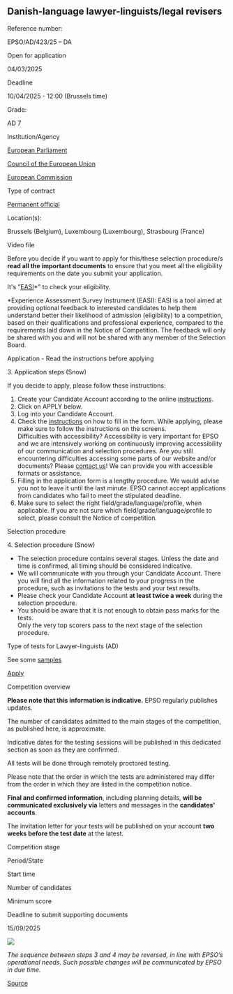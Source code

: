 Danish-language lawyer-linguists/legal revisers
-----------------------------------------------

Reference number: 

EPSO/AD/423/25 – DA

  

Open for application

04/03/2025

Deadline

10/04/2025 - 12:00 (Brussels time)

Grade: 

AD 7

  

Institution/Agency

[European Parliament](/en/european-parliament)

[Council of the European Union](/en/council-european-union)

[European Commission](/en/institutions/european-commission)

Type of contract

[Permanent official](/staff-categories)

Location(s): 

Brussels (Belgium), Luxembourg (Luxembourg), Strasbourg (France)

  

Video file

Before you decide if you want to apply for this/these selection procedure/s **read all the important documents** to ensure that you meet all the eligibility requirements on the date you submit your application.

It's ”[EASI](https://ec.europa.eu/eusurvey/runner/6c225e55-25d3-f31e-df7a-53719a09a401 "(opens in a new window)")\*” to check your eligibility.

  
\*Experience Assessment Survey Instrument (EASI): EASI is a tool aimed at providing optional feedback to interested candidates to help them understand better their likelihood of admission (eligibility) to a competition, based on their qualifications and professional experience, compared to the requirements laid down in the Notice of Competition. The feedback will only be shared with you and will not be shared with any member of the Selection Board.

Application - Read the instructions before applying

3\. Application steps (Snow)

If you decide to apply, please follow these instructions:

1.  Create your Candidate Account according to the online [instructions](/en/single-candidate-portal-new-online-portal-your-applications "Single Candidate Portal").
2.  Click on APPLY below.
3.  Log into your Candidate Account.
4.  Check the [instructions](/en/single-candidate-portal-new-online-portal-your-applications "Single Candidate Portal") on how to fill in the form. While applying, please make sure to follow the instructions on the screens.  
    Difficulties with accessibility? Accessibility is very important for EPSO and we are intensively working on continuously improving accessibility of our communication and selection procedures. Are you still encountering difficulties accessing some parts of our website and/or documents? Please [contact us](/contact/form_en)! We can provide you with accessible formats or assistance.
5.  Filling in the application form is a lengthy procedure. We would advise you not to leave it until the last minute. EPSO cannot accept applications from candidates who fail to meet the stipulated deadline.
6.  Make sure to select the right field/grade/language/profile, when applicable. If you are not sure which field/grade/language/profile to select, please consult the Notice of competition.

Selection procedure

4\. Selection procedure (Snow)

* The selection procedure contains several stages. Unless the date and time is confirmed, all timing should be considered indicative.
* We will communicate with you through your Candidate Account. There you will find all the information related to your progress in the procedure, such as invitations to the tests and your test results.
* Please check your Candidate Account **at least twice a week** during the selection procedure.
* You should be aware that it is not enough to obtain pass marks for the tests.  
    Only the very top scorers pass to the next stage of the selection procedure.

Type of tests for Lawyer-linguists (AD)

See some [samples](/node/13625)

[Apply](https://digit.service-now.com/eu_institutions_single_candidate_portal "(opens in a new window)")

Competition overview

**Please note that this information is indicative.** EPSO regularly publishes updates.

The number of candidates admitted to the main stages of the competition, as published here, is approximate.

Indicative dates for the testing sessions will be published in this dedicated section as soon as they are confirmed.

All tests will be done through remotely proctored testing.

Please note that the order in which the tests are administered may differ from the order in which they are listed in the competition notice.

**Final and confirmed information**, including planning details, **will be communicated exclusively via** letters and messages in the **candidates' accounts**.

The invitation letter for your tests will be published on your account **two weeks before the test date** at the latest.

Competition stage

Period/State

Start time

Number of candidates

Minimum score

Deadline to submit supporting documents

15/09/2025

![](/sites/default/files/styles/infogra/public/2025-03/EPSO%20Infographic%20EN.png?itok=Wm-I2Woo)

*The sequence between steps 3 and 4 may be reversed, in line with EPSO’s operational needs. Such possible changes will be communicated by EPSO in due time.*

[Source](https://eu-careers.europa.eu/en/job-opportunities/danish-language-lawyer-linguists-legal-revisers)